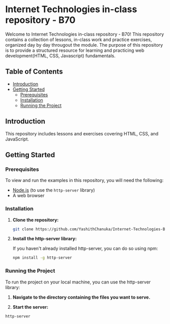 # Internet Technologies in-class repository - B70

Welcome to Internet Technologies in-class repository - B70! This repository contains a collection of lessons, in-class work and practice exercises, organized day by day througout the module. The purpose of this repository is to provide a structured resource for learning and practicing web development(HTML, CSS, Javascript) fundamentals.

## Table of Contents

- [Introduction](#introduction)
- [Getting Started](#getting-started)
  - [Prerequisites](#prerequisites)
  - [Installation](#installation)
  - [Running the Project](#running-the-project)

## Introduction

This repository includes lessons and exercises covering HTML, CSS, and JavaScript.

## Getting Started

### Prerequisites

To view and run the examples in this repository, you will need the following:

- [Node.js](https://nodejs.org/) (to use the `http-server` library)
- A web browser

### Installation

1. **Clone the repository:**

   ```bash
   git clone https://github.com/YashithChanuka/Internet-Technologies-B70.git

2. **Install the http-server library:**
  
   If you haven't already installed http-server, you can do so using npm:

   ```bash
   npm install -g http-server

### Running the Project

   To run the project on your local machine, you can use the http-server library:

   1. **Navigate to the directory containing the files you want to serve.**

   2. **Start the server:**

   ```bash
   http-server
